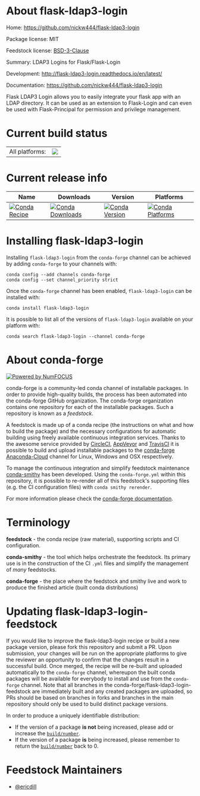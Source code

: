 About flask-ldap3-login
=======================

Home: https://github.com/nickw444/flask-ldap3-login

Package license: MIT

Feedstock license: [BSD-3-Clause](https://github.com/conda-forge/flask-ldap3-login-feedstock/blob/master/LICENSE.txt)

Summary: LDAP3 Logins for Flask/Flask-Login

Development: http://flask-ldap3-login.readthedocs.io/en/latest/

Documentation: https://github.com/nickw444/flask-ldap3-login

Flask LDAP3 Login allows you to easily integrate your flask app with an
LDAP directory. It can be used as an extension to Flask-Login and can
even be used with Flask-Principal for permission and privilege
management.


Current build status
====================


<table><tr><td>All platforms:</td>
    <td>
      <a href="https://dev.azure.com/conda-forge/feedstock-builds/_build/latest?definitionId=312&branchName=master">
        <img src="https://dev.azure.com/conda-forge/feedstock-builds/_apis/build/status/flask-ldap3-login-feedstock?branchName=master">
      </a>
    </td>
  </tr>
</table>

Current release info
====================

| Name | Downloads | Version | Platforms |
| --- | --- | --- | --- |
| [![Conda Recipe](https://img.shields.io/badge/recipe-flask--ldap3--login-green.svg)](https://anaconda.org/conda-forge/flask-ldap3-login) | [![Conda Downloads](https://img.shields.io/conda/dn/conda-forge/flask-ldap3-login.svg)](https://anaconda.org/conda-forge/flask-ldap3-login) | [![Conda Version](https://img.shields.io/conda/vn/conda-forge/flask-ldap3-login.svg)](https://anaconda.org/conda-forge/flask-ldap3-login) | [![Conda Platforms](https://img.shields.io/conda/pn/conda-forge/flask-ldap3-login.svg)](https://anaconda.org/conda-forge/flask-ldap3-login) |

Installing flask-ldap3-login
============================

Installing `flask-ldap3-login` from the `conda-forge` channel can be achieved by adding `conda-forge` to your channels with:

```
conda config --add channels conda-forge
conda config --set channel_priority strict
```

Once the `conda-forge` channel has been enabled, `flask-ldap3-login` can be installed with:

```
conda install flask-ldap3-login
```

It is possible to list all of the versions of `flask-ldap3-login` available on your platform with:

```
conda search flask-ldap3-login --channel conda-forge
```


About conda-forge
=================

[![Powered by
NumFOCUS](https://img.shields.io/badge/powered%20by-NumFOCUS-orange.svg?style=flat&colorA=E1523D&colorB=007D8A)](https://numfocus.org)

conda-forge is a community-led conda channel of installable packages.
In order to provide high-quality builds, the process has been automated into the
conda-forge GitHub organization. The conda-forge organization contains one repository
for each of the installable packages. Such a repository is known as a *feedstock*.

A feedstock is made up of a conda recipe (the instructions on what and how to build
the package) and the necessary configurations for automatic building using freely
available continuous integration services. Thanks to the awesome service provided by
[CircleCI](https://circleci.com/), [AppVeyor](https://www.appveyor.com/)
and [TravisCI](https://travis-ci.com/) it is possible to build and upload installable
packages to the [conda-forge](https://anaconda.org/conda-forge)
[Anaconda-Cloud](https://anaconda.org/) channel for Linux, Windows and OSX respectively.

To manage the continuous integration and simplify feedstock maintenance
[conda-smithy](https://github.com/conda-forge/conda-smithy) has been developed.
Using the ``conda-forge.yml`` within this repository, it is possible to re-render all of
this feedstock's supporting files (e.g. the CI configuration files) with ``conda smithy rerender``.

For more information please check the [conda-forge documentation](https://conda-forge.org/docs/).

Terminology
===========

**feedstock** - the conda recipe (raw material), supporting scripts and CI configuration.

**conda-smithy** - the tool which helps orchestrate the feedstock.
                   Its primary use is in the construction of the CI ``.yml`` files
                   and simplify the management of *many* feedstocks.

**conda-forge** - the place where the feedstock and smithy live and work to
                  produce the finished article (built conda distributions)


Updating flask-ldap3-login-feedstock
====================================

If you would like to improve the flask-ldap3-login recipe or build a new
package version, please fork this repository and submit a PR. Upon submission,
your changes will be run on the appropriate platforms to give the reviewer an
opportunity to confirm that the changes result in a successful build. Once
merged, the recipe will be re-built and uploaded automatically to the
`conda-forge` channel, whereupon the built conda packages will be available for
everybody to install and use from the `conda-forge` channel.
Note that all branches in the conda-forge/flask-ldap3-login-feedstock are
immediately built and any created packages are uploaded, so PRs should be based
on branches in forks and branches in the main repository should only be used to
build distinct package versions.

In order to produce a uniquely identifiable distribution:
 * If the version of a package **is not** being increased, please add or increase
   the [``build/number``](https://docs.conda.io/projects/conda-build/en/latest/resources/define-metadata.html#build-number-and-string).
 * If the version of a package **is** being increased, please remember to return
   the [``build/number``](https://docs.conda.io/projects/conda-build/en/latest/resources/define-metadata.html#build-number-and-string)
   back to 0.

Feedstock Maintainers
=====================

* [@ericdill](https://github.com/ericdill/)

